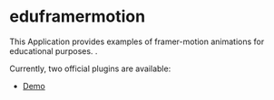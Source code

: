 # eduframermotion

This Application provides examples of framer-motion animations for educational purposes. .

Currently, two official plugins are available:

- [Demo](https://framer-motion-banner.netlify.app/secondexample) 

